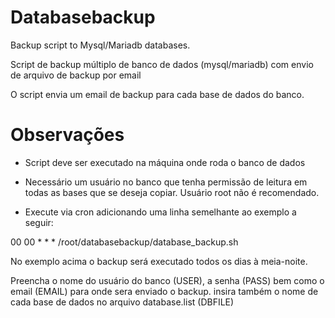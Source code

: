 # Databasebackup
Backup script to Mysql/Mariadb databases.

Script de backup múltiplo de banco de dados (mysql/mariadb) com envio de arquivo de backup por email

O script envia um email de backup para cada base de dados do banco.

# Observações

 *  Script deve ser executado na máquina onde roda o banco de dados
 
 * Necessário um usuário no banco que tenha permissão de leitura em todas as bases que se deseja copiar. Usuário root não é recomendado.

 * Execute via cron adicionando uma linha semelhante ao exemplo a seguir:


 00 00 * * *     /root/databasebackup/database_backup.sh

 No exemplo acima o backup será executado todos os dias à meia-noite.

 Preencha o nome do usuário do banco (USER), a senha (PASS) bem como o email (EMAIL) para onde sera enviado o backup.
 insira também o nome de cada base de dados no arquivo database.list (DBFILE)
